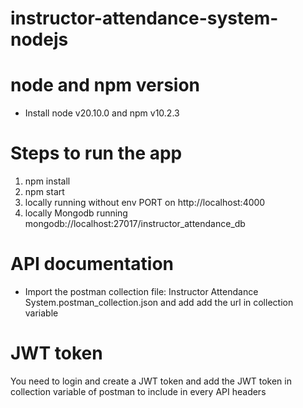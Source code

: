 # instructor-attendance-system-nodejs


# node and npm version
- Install node v20.10.0 and npm v10.2.3

# Steps to run the app
1. npm install
2. npm start
3. locally running without env PORT on http://localhost:4000
4. locally Mongodb running mongodb://localhost:27017/instructor_attendance_db



# API documentation
- Import the postman collection file: Instructor Attendance System.postman_collection.json and add add the url in collection variable


# JWT token
You need to login and create a JWT token and add the JWT token in collection variable of postman to include in every API headers